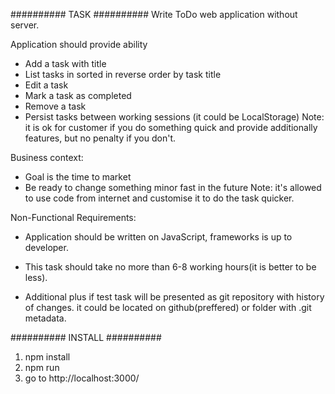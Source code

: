 
########## TASK ##########
Write ToDo web application without server.

Application should provide ability
* Add a task with title
* List tasks in sorted in reverse order by task title
* Edit a task
* Mark a task as completed
* Remove a task
* Persist tasks between working sessions (it could be LocalStorage)
Note: it is ok for customer if you do something quick and provide additionally features, but no penalty if you don't.

Business context:
* Goal is the time to market
* Be ready to change something minor fast in the future
Note: it's allowed to use code from internet and customise it to do the task quicker.

Non-Functional Requirements:
* Application should be written on JavaScript, frameworks is up to developer.
* This task should take no more than 6-8 working hours(it is better to be less).

* Additional plus if test task will be presented as git repository with history of changes. it could be located on github(preffered) or folder with .git metadata.

########## INSTALL ##########
1) npm install
2) npm run
3) go to http://localhost:3000/